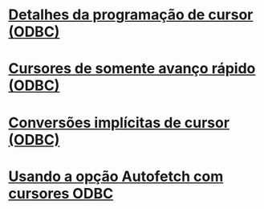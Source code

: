 # [Detalhes da programação de cursor (ODBC)](cursor-programming-details-odbc.md)
# [Cursores de somente avanço rápido (ODBC)](fast-forward-only-cursors-odbc.md)
# [Conversões implícitas de cursor (ODBC)](implicit-cursor-conversions-odbc.md)
# [Usando a opção Autofetch com cursores ODBC](using-autofetch-with-odbc-cursors.md)
